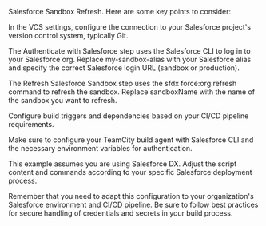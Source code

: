  Salesforce Sandbox Refresh. Here are some key points to consider:

In the VCS settings, configure the connection to your Salesforce project's version control system, typically Git.

The Authenticate with Salesforce step uses the Salesforce CLI to log in to your Salesforce org. Replace my-sandbox-alias with your Salesforce alias and specify the correct Salesforce login URL (sandbox or production).

The Refresh Salesforce Sandbox step uses the sfdx force:org:refresh command to refresh the sandbox. Replace sandboxName with the name of the sandbox you want to refresh.

Configure build triggers and dependencies based on your CI/CD pipeline requirements.

Make sure to configure your TeamCity build agent with Salesforce CLI and the necessary environment variables for authentication.

This example assumes you are using Salesforce DX. Adjust the script content and commands according to your specific Salesforce deployment process.

Remember that you need to adapt this configuration to your organization's Salesforce environment and CI/CD pipeline. Be sure to follow best practices for secure handling of credentials and secrets in your build process.